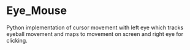 # Eye_Mouse

Python implementation of cursor movement with left eye which tracks eyeball movement and maps to movement on screen and right eye for clicking. 
